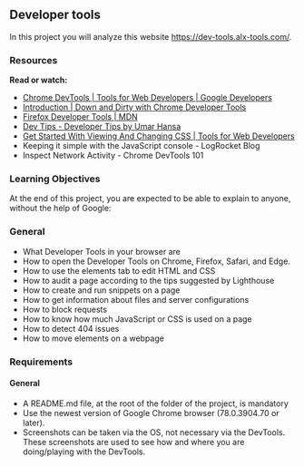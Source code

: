 ## Developer tools
In this project you will analyze this website https://dev-tools.alx-tools.com/.
### Resources
__Read or watch:__

- [Chrome DevTools | Tools for Web Developers | Google Developers](https://developer.chrome.com/docs/devtools)
- [Introduction | Down and Dirty with Chrome Developer Tools](https://blittle.github.io/chrome-dev-tools/elements/dom-breakpoints.html)
- [Firefox Developer Tools | MDN](https://firefox-source-docs.mozilla.org/devtools-user/index.html)
- [Dev Tips - Developer Tips by Umar Hansa](https://umaar.com/dev-tips/)
- [Get Started With Viewing And Changing CSS | Tools for Web Developers](https://intranet.alxswe.com/rltoken/rU_42ND20tHzosN2V1xP1w)
- Keeping it simple with the JavaScript console - LogRocket Blog
- Inspect Network Activity - Chrome DevTools 101
### Learning Objectives
At the end of this project, you are expected to be able to explain to anyone, without the help of Google:

### General
- What Developer Tools in your browser are
- How to open the Developer Tools on Chrome, Firefox, Safari, and Edge.
- How to use the elements tab to edit HTML and CSS
- How to audit a page according to the tips suggested by Lighthouse
- How to create and run snippets on a page
- How to get information about files and server configurations
- How to block requests
- How to know how much JavaScript or CSS is used on a page
- How to detect 404 issues
- How to move elements on a webpage
### Requirements
#### General
- A README.md file, at the root of the folder of the project, is mandatory
- Use the newest version of Google Chrome browser (78.0.3904.70 or later).
- Screenshots can be taken via the OS, not necessary via the DevTools. These screenshots are used to see how and where you are doing/playing with the DevTools.
